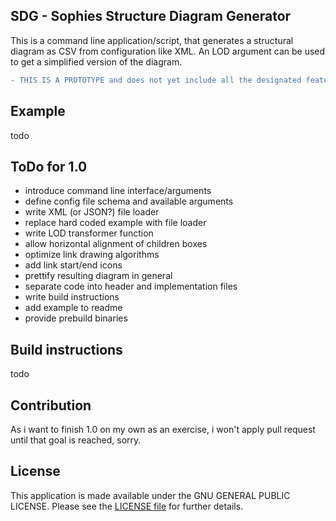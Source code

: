 ## SDG - Sophies Structure Diagram Generator

This is a command line application/script, that generates a structural diagram as CSV from configuration like XML.
An LOD argument can be used to get a simplified version of the diagram.

```diff
- THIS IS A PROTOTYPE and does not yet include all the designated features!
```

## Example

todo

## ToDo for 1.0

- introduce command line interface/arguments
- define config file schema and available arguments
- write XML (or JSON?) file loader
- replace hard coded example with file loader
- write LOD transformer function
- allow horizontal alignment of children boxes
- optimize link drawing algorithms
- add link start/end icons
- prettify resulting diagram in general
- separate code into header and implementation files
- write build instructions
- add example to readme
- provide prebuild binaries

## Build instructions

todo

## Contribution

As i want to finish 1.0 on my own as an exercise, i won't apply pull request until that goal is reached, sorry.

## License

This application is made available under the GNU GENERAL PUBLIC LICENSE.
Please see the [LICENSE file](LICENSE) for further details.
